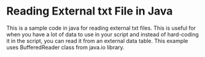 # Reading External txt File in Java #

This is a sample code in java for reading external txt files.
This is useful for when you have a lot of data to use in your script and instead of hard-coding it in the script, 
you can read it from an external data table. 
This example uses BufferedReader class from java.io library.